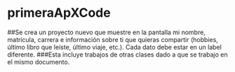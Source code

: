 # primeraApXCode
##Se crea  un proyecto nuevo que muestre en la pantalla mi nombre, matrícula, carrera e información sobre ti que quieras compartir (hobbies, último libro que leíste, último viaje, etc.). Cada dato debe estar en un label diferente.
###Esta incluye trabajos de otras clases dado a que se trabajo en el mismo documento.

